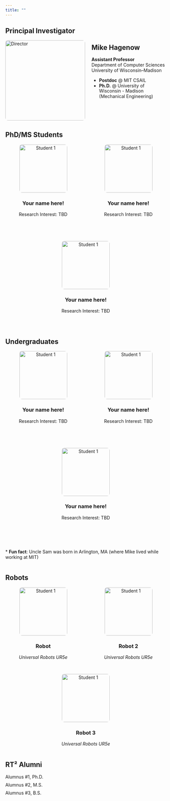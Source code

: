 ```yaml
---
title: ""
---
```



## Principal Investigator

<div style="display: flex; align-items: top; margin-bottom: 2rem;">
  <img src="/people/hagenow.jpg" alt="Director" style="border-radius: 8px; width: 250px; height: 250px; object-fit: cover; margin-right: 20px">
  <div style="margin-top: -20px;line-height: 1.2;">
    <h2 >Mike Hagenow</h2>
    <p><b>Assistant Professor</b><br>Department of Computer Sciences<br>University of Wisconsin–Madison</p>
    <ul>
        <li><b>Postdoc</b> @ MIT CSAIL </li>
        <li><b>Ph.D.</b> @ University of Wisconsin - Madison <br>(Mechanical Engineering)</li>
    </ul>
    <p>
      <a href="https://www.hageneaux.com/" target="_blank" title="Website"><i class="fas fa-globe"></i></a> &nbsp;
      <a href="https://scholar.google.com/citations?user=pvBZ1KAAAAAJ" target="_blank" title="Google Scholar"><i class="fas fa-graduation-cap"></i></a> &nbsp;
      <a href="mailto:mhagenow@wisc.edu" title="Email"><i class="fas fa-envelope"></i></a> &nbsp;
      <a href="https://drive.google.com/file/d/1_yYWQkyUW9qjtITKgdiGZm5tI4AoBMIM/view" target="_blank" title="CV"><i class="fas fa-file-alt"></i></a>
    </p>
  </div>
</div>

## PhD/MS Students

<div style="display: flex; flex-wrap: wrap; gap: 30px; justify-content: flex-start;">

<div style="flex: 1 1 30%; text-align: center;">
<img src="/people/pirate_hagenow.png" alt="Student 1" style="display: block; margin-left: auto; margin-right: auto; border-radius: 8px; width: 150px; height: 150px; object-fit: cover; margin-bottom: 10px;">
  <h3>Your name here!</h3>
  <p>Research Interest: TBD</p>
  <p>
    <a href="https://www.hageneaux.com/" target="_blank" title="Website"><i class="fas fa-globe"></i></a> &nbsp;
      <a href="https://scholar.google.com/citations?user=pvBZ1KAAAAAJ" target="_blank" title="Google Scholar"><i class="fas fa-graduation-cap"></i></a> &nbsp;
      <a href="mailto:mhagenow@wisc.edu" title="Email"><i class="fas fa-envelope"></i></a> &nbsp;
  </p>
</div>

<div style="flex: 1 1 30%; text-align: center;">
  <img src="/people/astronaut_hagenow.png" alt="Student 1" style="display: block; margin-left: auto; margin-right: auto; border-radius: 8px; width: 150px; height: 150px; object-fit: cover; margin-bottom: 10px;">
  <h3>Your name here!</h3>
  <p>Research Interest: TBD</p>
  <p>
    <a href="https://www.hageneaux.com/" target="_blank" title="Website"><i class="fas fa-globe"></i></a> &nbsp;
      <a href="https://scholar.google.com/citations?user=pvBZ1KAAAAAJ" target="_blank" title="Google Scholar"><i class="fas fa-graduation-cap"></i></a> &nbsp;
      <a href="mailto:mhagenow@wisc.edu" title="Email"><i class="fas fa-envelope"></i></a> &nbsp;
  </p>
</div>

<div style="flex: 1 1 30%; text-align: center;">
  <img src="/people/rockstar_hagenow.png" alt="Student 1" style="display: block; margin-left: auto; margin-right: auto; border-radius: 8px; width: 150px; height: 150px; object-fit: cover; margin-bottom: 10px;">
  <h3>Your name here!</h3>
  <p>Research Interest: TBD</p>
  <p>
    <a href="https://www.hageneaux.com/" target="_blank" title="Website"><i class="fas fa-globe"></i></a> &nbsp;
      <a href="https://scholar.google.com/citations?user=pvBZ1KAAAAAJ" target="_blank" title="Google Scholar"><i class="fas fa-graduation-cap"></i></a> &nbsp;
      <a href="mailto:mhagenow@wisc.edu" title="Email"><i class="fas fa-envelope"></i></a> &nbsp;
  </p>
</div>

</div>

## Undergraduates

<div style="display: flex; flex-wrap: wrap; gap: 30px; justify-content: flex-start;">

<div style="flex: 1 1 30%; text-align: center;">
  <img src="/people/unclesam_hagenow.png" alt="Student 1" style="display: block; margin-left: auto; margin-right: auto; border-radius: 8px; width: 150px; height: 150px; object-fit: cover; margin-bottom: 10px;">
  <h3>Your name here!</h3>
  <p>Research Interest: TBD</p>
  <p>
    <a href="https://www.hageneaux.com/" target="_blank" title="Website"><i class="fas fa-globe"></i></a> &nbsp;
      <a href="https://scholar.google.com/citations?user=pvBZ1KAAAAAJ" target="_blank" title="Google Scholar"><i class="fas fa-graduation-cap"></i></a> &nbsp;
      <a href="mailto:mhagenow@wisc.edu" title="Email"><i class="fas fa-envelope"></i></a> &nbsp;
  </p>
</div>

<div style="flex: 1 1 30%; text-align: center;">
  <img src="/people/unclesam_hagenow.png" alt="Student 1" style="display: block; margin-left: auto; margin-right: auto; border-radius: 8px; width: 150px; height: 150px; object-fit: cover; margin-bottom: 10px;">
  <h3>Your name here!</h3>
  <p>Research Interest: TBD</p>
  <p>
    <a href="https://www.hageneaux.com/" target="_blank" title="Website"><i class="fas fa-globe"></i></a> &nbsp;
      <a href="https://scholar.google.com/citations?user=pvBZ1KAAAAAJ" target="_blank" title="Google Scholar"><i class="fas fa-graduation-cap"></i></a> &nbsp;
      <a href="mailto:mhagenow@wisc.edu" title="Email"><i class="fas fa-envelope"></i></a> &nbsp;
  </p>
</div>

<div style="flex: 1 1 30%; text-align: center;">
  <img src="/people/unclesam_hagenow.png" alt="Student 1" style="display: block; margin-left: auto; margin-right: auto; border-radius: 8px; width: 150px; height: 150px; object-fit: cover; margin-bottom: 10px;">
  <h3>Your name here!</h3>
  <p>Research Interest: TBD</p>
  <p>
    <a href="https://www.hageneaux.com/" target="_blank" title="Website"><i class="fas fa-globe"></i></a> &nbsp;
      <a href="https://scholar.google.com/citations?user=pvBZ1KAAAAAJ" target="_blank" title="Google Scholar"><i class="fas fa-graduation-cap"></i></a> &nbsp;
      <a href="mailto:mhagenow@wisc.edu" title="Email"><i class="fas fa-envelope"></i></a> &nbsp;
  </p>
</div>

\* <b>Fun fact</b>: Uncle Sam was born in Arlington, MA (where Mike lived while working at MIT)

</div>

## Robots

<div style="display: flex; flex-wrap: wrap; gap: 30px; justify-content: flex-start;">

<div style="flex: 1 1 30%; text-align: center;">
   <img src="/people/ur5e.png" alt="Student 1" style="display: block; margin-left: auto; margin-right: auto; border-radius: 8px; width: 150px; height: 150px; object-fit: cover; margin-bottom: 10px;">
  <h3>Robot</h3>
  <p><i>Universal Robots UR5e</i></p>
</div>

<div style="flex: 1 1 30%; text-align: center;">
  <img src="/people/ur5e.png" alt="Student 1" style="display: block; margin-left: auto; margin-right: auto; border-radius: 8px; width: 150px; height: 150px; object-fit: cover; margin-bottom: 10px;">
  <h3>Robot 2</h3>
  <p><i>Universal Robots UR5e</i></p>
</div>

<div style="flex: 1 1 30%; text-align: center;">
     <img src="/people/ur5e.png" alt="Student 1" style="display: block; margin-left: auto; margin-right: auto; border-radius: 8px; width: 150px; height: 150px; object-fit: cover; margin-bottom: 10px;">
  <h3>Robot 3</h3>
  <p><i>Universal Robots UR5e</i></p>
</div>
</div>


## RT² Alumni

<ul style="list-style-type: none; padding-left: 0;">
  <li style="display: flex; align-items: center; margin-bottom: 0.5rem;">
    Alumnus #1, Ph.D.
    <a href="https://example.com/johndoe" target="_blank" title="Website" style="margin-left: 10px;">
      <i class="fas fa-globe"></i>
    </a>
  </li>
  <li style="display: flex; align-items: center; margin-bottom: 0.5rem;">
    Alumnus #2, M.S.
    <a href="https://example.com/janesmith" target="_blank" title="Website" style="margin-left: 10px;">
      <i class="fas fa-globe"></i>
    </a>
  </li>
  <li style="display: flex; align-items: center; margin-bottom: 0.5rem;">
    Alumnus #3, B.S.
    <a href="https://example.com/another" target="_blank" title="Website" style="margin-left: 10px;">
      <i class="fas fa-globe"></i>
    </a>
  </li>
</ul>
